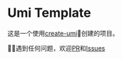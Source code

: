 # Umi Template
这是一个使用[create-umi](https://github.com/umijs/create-umi)创建的项目。


遇到任何问题，欢迎[PR](https://github.com/umijs/create-umi)和[Issues](ttps://github.com/umijs/umi/issues)